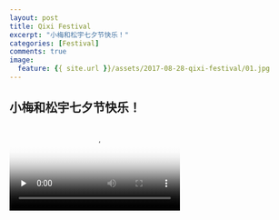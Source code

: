 ```yaml
---
layout: post
title: Qixi Festival
excerpt: "小梅和松宇七夕节快乐！"
categories: [Festival]
comments: true
image:
  feature: {{ site.url }}/assets/2017-08-28-qixi-festival/01.jpg
---
```


## 小梅和松宇七夕节快乐！

<video id="video" controls="" preload="none" poster="{{ site.url }}/assets/2017-08-28-qixi-festival/01.jpg">
      <source id="mp4" src="{{ site.url }}/assets/2017-08-28-qixi-festival/the-memory-of-meiyu.mp4" type="video/mp4">
      <p>Your user agent does not support the HTML5 Video element.</p>
</video>
